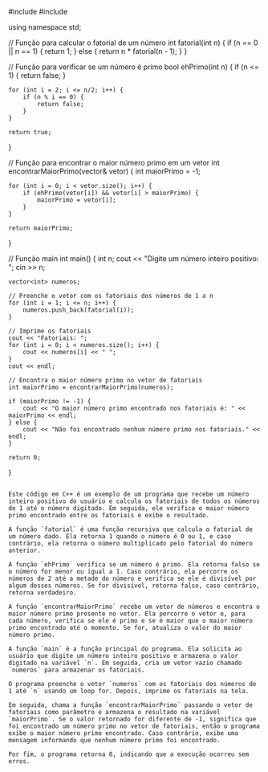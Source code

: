 #include <iostream>
#include <vector>

using namespace std;

// Função para calcular o fatorial de um número
int fatorial(int n) {
    if (n == 0 || n == 1) {
        return 1;
    } else {
        return n * fatorial(n - 1);
    }
}

// Função para verificar se um número é primo
bool ehPrimo(int n) {
    if (n <= 1) {
        return false;
    }
    
    for (int i = 2; i <= n/2; i++) {
        if (n % i == 0) {
            return false;
        }
    }
    
    return true;
}

// Função para encontrar o maior número primo em um vetor
int encontrarMaiorPrimo(vector<int>& vetor) {
    int maiorPrimo = -1;
    
    for (int i = 0; i < vetor.size(); i++) {
        if (ehPrimo(vetor[i]) && vetor[i] > maiorPrimo) {
            maiorPrimo = vetor[i];
        }
    }
    
    return maiorPrimo;
}

// Função main
int main() {
    int n;
    cout << "Digite um número inteiro positivo: ";
    cin >> n;
    
    vector<int> numeros;
    
    // Preenche o vetor com os fatoriais dos números de 1 a n
    for (int i = 1; i <= n; i++) {
        numeros.push_back(fatorial(i));
    }
    
    // Imprime os fatoriais
    cout << "Fatoriais: ";
    for (int i = 0; i < numeros.size(); i++) {
        cout << numeros[i] << " ";
    }
    cout << endl;
    
    // Encontra o maior número primo no vetor de fatoriais
    int maiorPrimo = encontrarMaiorPrimo(numeros);
    
    if (maiorPrimo != -1) {
        cout << "O maior número primo encontrado nos fatoriais é: " << maiorPrimo << endl;
    } else {
        cout << "Não foi encontrado nenhum número primo nos fatoriais." << endl;
    }
    
    return 0;
}
```

Este código em C++ é um exemplo de um programa que recebe um número inteiro positivo do usuário e calcula os fatoriais de todos os números de 1 até o número digitado. Em seguida, ele verifica o maior número primo encontrado entre os fatoriais e exibe o resultado.

A função `fatorial` é uma função recursiva que calcula o fatorial de um número dado. Ela retorna 1 quando o número é 0 ou 1, e caso contrário, ela retorna o número multiplicado pelo fatorial do número anterior.

A função `ehPrimo` verifica se um número é primo. Ela retorna falso se o número for menor ou igual a 1. Caso contrário, ela percorre os números de 2 até a metade do número e verifica se ele é divisível por algum desses números. Se for divisível, retorna falso, caso contrário, retorna verdadeiro.

A função `encontrarMaiorPrimo` recebe um vetor de números e encontra o maior número primo presente no vetor. Ela percorre o vetor e, para cada número, verifica se ele é primo e se é maior que o maior número primo encontrado até o momento. Se for, atualiza o valor do maior número primo.

A função `main` é a função principal do programa. Ela solicita ao usuário que digite um número inteiro positivo e armazena o valor digitado na variável `n`. Em seguida, cria um vetor vazio chamado `numeros` para armazenar os fatoriais.

O programa preenche o vetor `numeros` com os fatoriais dos números de 1 até `n` usando um loop for. Depois, imprime os fatoriais na tela.

Em seguida, chama a função `encontrarMaiorPrimo` passando o vetor de fatoriais como parâmetro e armazena o resultado na variável `maiorPrimo`. Se o valor retornado for diferente de -1, significa que foi encontrado um número primo no vetor de fatoriais, então o programa exibe o maior número primo encontrado. Caso contrário, exibe uma mensagem informando que nenhum número primo foi encontrado.

Por fim, o programa retorna 0, indicando que a execução ocorreu sem erros.